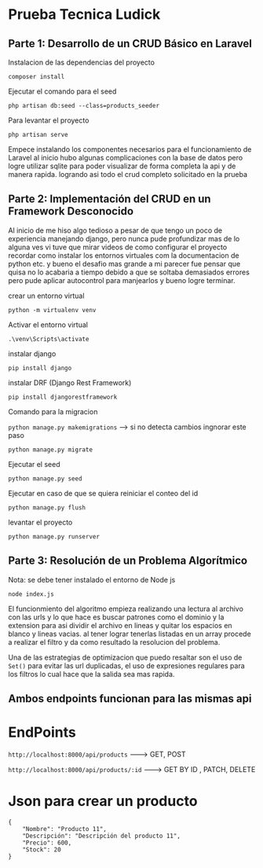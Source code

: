 
# Prueba Tecnica Ludick

## Parte 1: Desarrollo de un CRUD Básico en Laravel

Instalacion de las dependencias del proyecto

```composer install```

Ejecutar el comando para el seed

```php artisan db:seed --class=products_seeder```


Para levantar el proyecto

```php artisan serve```

Empece instalando los componentes necesarios para el funcionamiento de Laravel al inicio hubo algunas complicaciones con la base de datos pero logre utilizar sqlite para poder visualizar de forma completa la api y de manera rapida. logrando asi todo el crud completo solicitado en la prueba




## Parte 2:  Implementación del CRUD en un Framework Desconocido
Al inicio de me hiso algo tedioso a pesar de que tengo un poco de experiencia manejando django, pero nunca pude profundizar mas de lo alguna ves vi tuve que mirar videos de como configurar el proyecto recordar como instalar los entornos virtuales com la documentacion de python etc. y bueno el desafio mas grande a mi parecer fue pensar que quisa no lo acabaria a tiempo debido a que se soltaba demasiados errores pero pude aplicar autocontrol para manjearlos y bueno logre terminar.

crear un entorno virtual 

```python -m virtualenv venv```

Activar el entorno virtual

```.\venv\Scripts\activate```

instalar django

```pip install django```

instalar DRF (Django Rest Framework)

```pip install djangorestframework```

Comando para la migracion

```python manage.py makemigrations``` --> si no detecta cambios ingnorar este paso

```python manage.py migrate```

Ejecutar el seed 

```python manage.py seed```

Ejecutar en caso de que se quiera reiniciar el conteo del id

```python manage.py flush```

levantar el proyecto

```python manage.py runserver```

## Parte 3:  Resolución de un Problema Algorítmico

Nota: se debe tener instalado el entorno de Node js

```node index.js```

El funcionmiento del algoritmo empieza realizando una lectura al archivo con las urls
y lo que hace es buscar patrones como el dominio y la extension para asi dividir el archivo en lineas y quitar los espacios en blanco y lineas vacias. al tener lograr tenerlas listadas en un array procede a realizar el filtro y da como resultado la resolucion del problema.

Una de las estrategias de optimizacion que puedo resaltar son el uso de ```Set()``` para evitar las url duplicadas, el uso de expresiones regulares para los filtros lo cual hace que la salida sea mas rapida.

## Ambos endpoints funcionan para las mismas api

# EndPoints
```http://localhost:8000/api/products```  ---> GET, POST

```http://localhost:8000/api/products/:id``` ---> GET BY ID , PATCH, DELETE

# Json para crear un producto
```
{
    "Nombre": "Producto 11",
    "Descripción": "Descripción del producto 11",
    "Precio": 600,
    "Stock": 20
}
```



